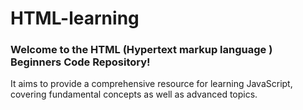 # HTML-learning

### Welcome to the HTML (Hypertext markup language ) Beginners Code Repository!

It aims to provide a comprehensive resource for learning JavaScript, covering fundamental concepts as well as advanced topics.
